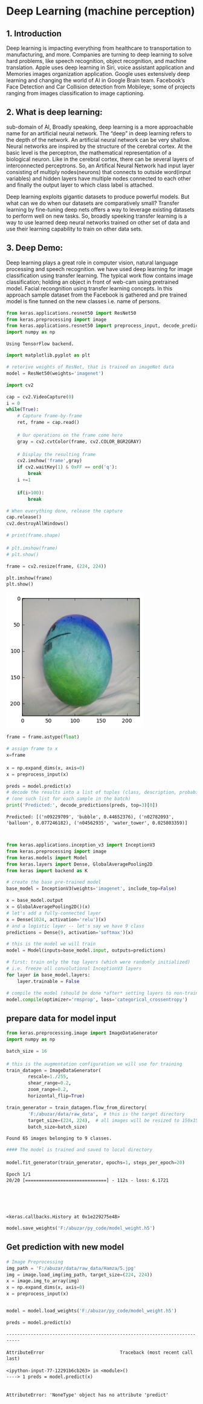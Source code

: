 
# Deep Learning (machine perception)

## 1. Introduction

Deep learning is impacting everything from healthcare to transportation to manufacturing, and more. Companies are turning to deep learning to solve hard problems, like speech recognition, object recognition, and machine translation. Apple uses deep learning in Siri, voice assistant application and Memories images organization application. Google uses extensively deep learning and changing the world of AI in Google Brain team. Facebook’s Face Detection and Car Collision detection from Mobileye; some of projects ranging from images classification to image captioning.

## 2. What is deep learning:

sub-domain of AI, Broadly speaking, deep learning is a more approachable name for an artificial neural network. The “deep” in deep learning refers to the depth of the network. An artificial neural network can be very shallow.
Neural networks are inspired by the structure of the cerebral cortex. At the basic level is the perceptron, the mathematical representation of a biological neuron. Like in the cerebral cortex, there can be several layers of interconnected perceptrons. So, an Artifical Neural Network had input layer consisting of multiply nodes(neurons) that connects to outside word(input variables) and hidden layers have multiple nodes connected to each other and finally the output layer to which class label is attached.

Deep learning exploits gigantic datasets to produce powerful models. But what can we do when our datasets are comparatively small? Transfer learning by fine-tuning deep nets offers a way to leverage existing datasets to perform well on new tasks. So, broadly speeking transfer learning is a way to use learned deep neural networks trained on other set of data and use their learning capability to train on other data sets.

## 3. Deep Demo:

Deep learning plays a great role in computer vision, natural language processing and speech recognition. we have used deep learning for image classification using transfer learning. The typical work flow contains image classification; holding an object in front of web-cam using pretrained model. Facial recongnition using transfer learning concepts. In this approach sample dataset from the Facebook is gathered and pre trained model is fine tunned on the new classes i.e. name of persons.



```python
from keras.applications.resnet50 import ResNet50
from keras.preprocessing import image
from keras.applications.resnet50 import preprocess_input, decode_predictions
import numpy as np
```

    Using TensorFlow backend.
    


```python
import matplotlib.pyplot as plt
```


```python
# reterive weights of ResNet, that is trained on imageNet data
model = ResNet50(weights='imagenet')
```


```python
import cv2
```


```python
cap = cv2.VideoCapture(0)
i = 0
while(True):
    # Capture frame-by-frame
    ret, frame = cap.read()

    # Our operations on the frame come here
    gray = cv2.cvtColor(frame, cv2.COLOR_BGR2GRAY)

    # Display the resulting frame
    cv2.imshow('frame',gray)
    if cv2.waitKey(1) & 0xFF == ord('q'):
        break
    i +=1
    
    if(i>100):
        break
```


```python
# When everything done, release the capture
cap.release()
cv2.destroyAllWindows()
```


```python
# print(frame.shape)

# plt.imshow(frame)
# plt.show()
```


```python
frame = cv2.resize(frame, (224, 224))
```


```python
plt.imshow(frame)
plt.show()
```


![png](output_9_0.png)



```python
frame = frame.astype(float)
```


```python
# assign frame to x
x=frame

x = np.expand_dims(x, axis=0)
x = preprocess_input(x)
```


```python
preds = model.predict(x)
# decode the results into a list of tuples (class, description, probability)
# (one such list for each sample in the batch)
print('Predicted:', decode_predictions(preds, top=3)[0])
```

    Predicted: [('n09229709', 'bubble', 0.44652376), ('n02782093', 'balloon', 0.077246182), ('n04562935', 'water_tower', 0.025803359)]
    


```python

```


```python

```


```python
from keras.applications.inception_v3 import InceptionV3
from keras.preprocessing import image
from keras.models import Model
from keras.layers import Dense, GlobalAveragePooling2D
from keras import backend as K

```


```python
# create the base pre-trained model
base_model = InceptionV3(weights='imagenet', include_top=False)
```


```python
x = base_model.output
x = GlobalAveragePooling2D()(x)
# let's add a fully-connected layer
x = Dense(1024, activation='relu')(x)
# and a logistic layer -- let's say we have 9 class
predictions = Dense(9, activation='softmax')(x)
```


```python
# this is the model we will train
model = Model(inputs=base_model.input, outputs=predictions)
```


```python
# first: train only the top layers (which were randomly initialized)
# i.e. freeze all convolutional InceptionV3 layers
for layer in base_model.layers:
    layer.trainable = False
```


```python
# compile the model (should be done *after* setting layers to non-trainable)
model.compile(optimizer='rmsprop', loss='categorical_crossentropy')
```

## prepare data for model input


```python
from keras.preprocessing.image import ImageDataGenerator
import numpy as np
```


```python
batch_size = 16

# this is the augmentation configuration we will use for training
train_datagen = ImageDataGenerator(
        rescale=1./255,
        shear_range=0.2,
        zoom_range=0.2,
        horizontal_flip=True)
```


```python
train_generator = train_datagen.flow_from_directory(
        'F:/abuzar/data/raw_data',  # this is the target directory
        target_size=(224, 224),  # all images will be resized to 150x150
        batch_size=batch_size)
```

    Found 65 images belonging to 9 classes.
    


```python
#### The model is trained and saved to local directory

model.fit_generator(train_generator, epochs=1, steps_per_epoch=20)

```

    Epoch 1/1
    20/20 [==============================] - 112s - loss: 6.1721   
    




    <keras.callbacks.History at 0x1e229275e48>




```python
model.save_weights('F:/abuzar/py_code/model_weight.h5')
```

## Get prediction with new model


```python
# Image Preprocessing
img_path = 'F:/abuzar/data/raw_data/Hamza/5.jpg'
img = image.load_img(img_path, target_size=(224, 224))
x = image.img_to_array(img)
x = np.expand_dims(x, axis=0)
x = preprocess_input(x)
```


```python

```


```python
model = model.load_weights('F:/abuzar/py_code/model_weight.h5')
```


```python
preds = model.predict(x)
```


    ---------------------------------------------------------------------------

    AttributeError                            Traceback (most recent call last)

    <ipython-input-77-12291b6cb263> in <module>()
    ----> 1 preds = model.predict(x)
    

    AttributeError: 'NoneType' object has no attribute 'predict'



```python

```
